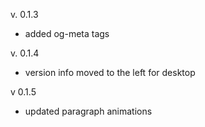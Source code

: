 v. 0.1.3

-   added og-meta tags

v. 0.1.4

-   version info moved to the left for desktop

v 0.1.5

-   updated paragraph animations
